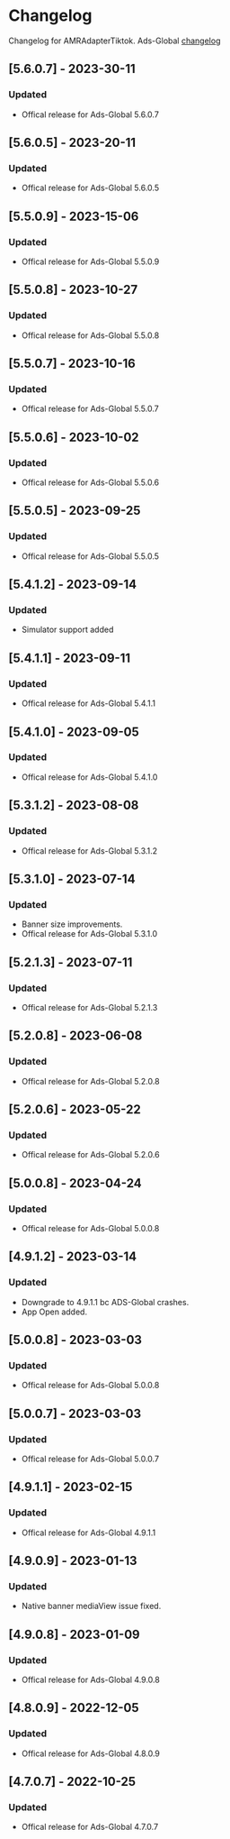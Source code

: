 # Changelog

Changelog for AMRAdapterTiktok. 
Ads-Global [changelog](https://developers.tiktok.com/doc/getting-started-ios-download-and-changelog)

## [5.6.0.7] - 2023-30-11
### Updated
- Offical release for Ads-Global 5.6.0.7

## [5.6.0.5] - 2023-20-11
### Updated
- Offical release for Ads-Global 5.6.0.5

## [5.5.0.9] - 2023-15-06
### Updated
- Offical release for Ads-Global 5.5.0.9

## [5.5.0.8] - 2023-10-27
### Updated
- Offical release for Ads-Global 5.5.0.8

## [5.5.0.7] - 2023-10-16
### Updated
- Offical release for Ads-Global 5.5.0.7

## [5.5.0.6] - 2023-10-02
### Updated
- Offical release for Ads-Global 5.5.0.6

## [5.5.0.5] - 2023-09-25
### Updated
- Offical release for Ads-Global 5.5.0.5

## [5.4.1.2] - 2023-09-14
### Updated
- Simulator support added

## [5.4.1.1] - 2023-09-11
### Updated
- Offical release for Ads-Global 5.4.1.1

## [5.4.1.0] - 2023-09-05
### Updated
- Offical release for Ads-Global 5.4.1.0

## [5.3.1.2] - 2023-08-08
### Updated
- Offical release for Ads-Global 5.3.1.2

## [5.3.1.0] - 2023-07-14
### Updated
- Banner size improvements. 
- Offical release for Ads-Global 5.3.1.0

## [5.2.1.3] - 2023-07-11
### Updated
- Offical release for Ads-Global 5.2.1.3

## [5.2.0.8] - 2023-06-08
### Updated
- Offical release for Ads-Global 5.2.0.8

## [5.2.0.6] - 2023-05-22
### Updated
- Offical release for Ads-Global 5.2.0.6

## [5.0.0.8] - 2023-04-24
### Updated
- Offical release for Ads-Global 5.0.0.8

## [4.9.1.2] - 2023-03-14
### Updated
- Downgrade to 4.9.1.1 bc ADS-Global crashes.
- App Open added.

## [5.0.0.8] - 2023-03-03
### Updated
- Offical release for Ads-Global 5.0.0.8

## [5.0.0.7] - 2023-03-03
### Updated
- Offical release for Ads-Global 5.0.0.7

## [4.9.1.1] - 2023-02-15
### Updated
- Offical release for Ads-Global 4.9.1.1

## [4.9.0.9] - 2023-01-13
### Updated
- Native banner mediaView issue fixed.

## [4.9.0.8] - 2023-01-09
### Updated
- Offical release for Ads-Global 4.9.0.8

## [4.8.0.9] - 2022-12-05
### Updated
- Offical release for Ads-Global 4.8.0.9

## [4.7.0.7] - 2022-10-25
### Updated
- Offical release for Ads-Global 4.7.0.7
